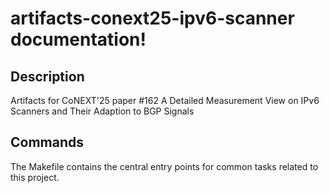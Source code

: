 # artifacts-conext25-ipv6-scanner documentation!

## Description

Artifacts for CoNEXT'25 paper #162 A Detailed Measurement View on IPv6 Scanners and Their Adaption to BGP Signals

## Commands

The Makefile contains the central entry points for common tasks related to this project.

